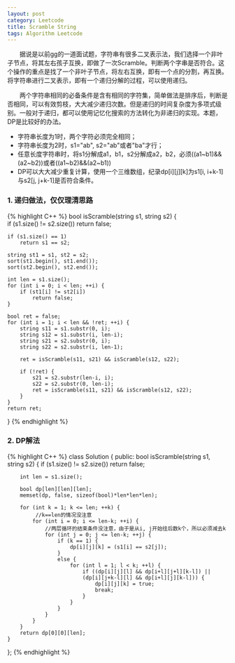 ```yaml
---
layout: post
category: Leetcode
title: Scramble String
tags: Algorithm Leetcode
---
```


&emsp;&emsp;据说是以前gg的一道面试题，字符串有很多二叉表示法，我们选择一个非叶子节点，将其左右孩子互换，即做了一次Scramble。判断两个字串是否符合。这个操作的重点是找了一个非叶子节点，将左右互换，即有一个点的分割，再互换。
将字符串进行二叉表示，即有一个递归分解的过程，可以使用递归。

<!--more-->

&emsp;&emsp;两个字符串相同的必备条件是含有相同的字符集，简单做法是排序后，判断是否相同，可以有效剪枝，大大减少递归次数。但是递归的时间复杂度为多项式级别。一般对于递归，都可以使用记忆化搜索的方法转化为非递归的实现。本题，DP是比较好的办法。

* 字符串长度为1时，两个字符必须完全相同；
* 字符串长度为2时，s1="ab", s2="ab"或者"ba"才行；
* 任意长度字符串时，将s1分解成a1，b1，s2分解成a2，b2，必须((a1~b1)&&(a2~b2))或者((a1~b2)&&(a2~b1))
* DP可以大大减少重复计算，使用一个三维数组，纪录dp[i][j][k]为s1[i, i+k-1]与s2[j, j+k-1]是否符合条件。

### 1. 递归做法，仅仅理清思路


{% highlight C++ %}
bool isScramble(string s1, string s2)
{   
    if (s1.size() != s2.size())
        return false;
    
    if (s1.size() == 1)
        return s1 == s2;
    
    string st1 = s1, st2 = s2;
    sort(st1.begin(), st1.end());
    sort(st2.begin(), st2.end());
        
    int len = s1.size();
    for (int i = 0; i < len; ++i) {
        if (st1[i] != st2[i])
            return false;
    }   
          
    bool ret = false;                                                                                                             
    for (int i = 1; i < len && !ret; ++i) {
        string s11 = s1.substr(0, i);
        string s12 = s1.substr(i, len-i);
        string s21 = s2.substr(0, i);
        string s22 = s2.substr(i, len-1);

        ret = isScramble(s11, s21) && isScramble(s12, s22);
        
        if (!ret) {
            s21 = s2.substr(len-i, i);
            s22 = s2.substr(0, len-i);
            ret = isScramble(s11, s21) && isScramble(s12, s22);
        }
    }
    return ret;
}
{% endhighlight %}


### 2. DP解法

{% highlight C++ %}
class Solution {
public:
    bool isScramble(string s1, string s2) {
        if (s1.size() != s2.size())
            return false;

        int len = s1.size();
            
        bool dp[len][len][len];
        memset(dp, false, sizeof(bool)*len*len*len);
        
        for (int k = 1; k <= len; ++k) {   
        	 //k==len的情况没注意
            for (int i = 0; i <= len-k; ++i) {   
            	//两层循环的结束条件没注意，由于是从i, j开始往后数k个，所以必须减去k
                for (int j = 0; j <= len-k; ++j) {
                    if (k == 1) {
                        dp[i][j][k] = (s1[i] == s2[j]);
                    }
                    else {
                        for (int l = 1; l < k; ++l) {
                            if ((dp[i][j][l] && dp[i+l][j+l][k-l]) || 
                            (dp[i][j+k-l][l] && dp[i+l][j][k-l])) {
                                dp[i][j][k] = true;
                                break;
                            }
                        }    
                    }
                }
            }
        }
        return dp[0][0][len];
    }    
};
{% endhighlight %}